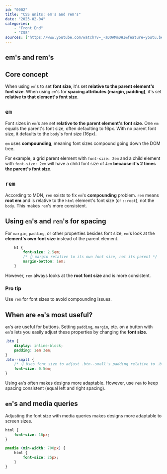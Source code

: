 ```yaml
---
id: "0002"
title: "CSS units: em's and rem's"
date: "2023-02-04"
categories: 
    - "Front End"
    - "CSS"
sources: ["https://www.youtube.com/watch?v=_-aDOAMmDHI&feature=youtu.be", "https://codepen.io/kevinpowell/pen/RKdjXe"]
---
```


## em's and rem's

## Core concept

When using `em`'s to set **font size**, it's set **relative to the parent element's font size**.
When using `em`'s for **spacing attributes (margin, padding)**, it's set **relative to that element's font size**.

## `em`

Font sizes in `em`'s are set **relative to the parent element's font size**.
One `em` equals the parent's font size, often defaulting to 16px. With no parent font size, it defaults to the `body`'s font size (16px).

`em` uses **compounding**, meaning font sizes compound going down the DOM tree.

For example, a grid parent element with `font-size: 2em` and a child element with `font-size: 2em` will have a child font size of `4em` **because it's 2 times the parent's font size**.

## `rem`

According to MDN, `rem` exists to fix `em`'s **compounding** problem. `rem` means **root em** and is relative to the `html` element's font size (or `::root`), not the `body`. This makes `rem`'s more consistent.

## Using `em`'s and `rem`'s for spacing

For `margin`, `padding`, or other properties besides font size, `em`'s look at the **element's own font size** instead of the parent element.

```css
    h1 {
        font-size: 2.5em;
        /* 👆 margin relative to its own font size, not its parent */
        margin-bottom: 1em;
    }

```

However, `rem` always looks at the **root font size** and is more consistent.

### Pro tip

Use `rem` for font sizes to avoid compounding issues.

## When are `em`'s most useful?

`em`'s are useful for buttons. Setting `padding`, `margin`, etc. on a button with `em`'s lets you easily adjust these properties by changing the **font size**.

```css
.btn {
    display: inline-block;
    padding: 1em 3em;
}
.btn--small {
    /* 👇 Uses font size to adjust .btn--small's padding relative to .btn's (0.5 of 1 and 3 em) */
    font-size: 0.5em;
}

```

Using `em`'s often makes designs more adaptable. However, use `rem` to keep spacing consistent (equal left and right spacing).

## `em`'s and media queries

Adjusting the font size with media queries makes designs more adaptable to screen sizes.

```css
html {
    font-size: 16px;
}

@media (min-width: 700px) {
    html {
        font-size: 25px;
    }
}

```
